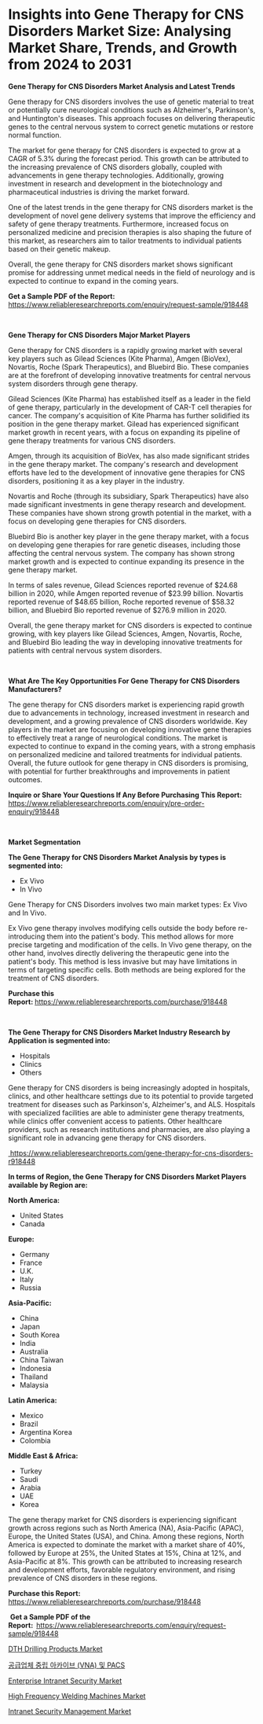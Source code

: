 <p><h1>Insights into Gene Therapy for CNS Disorders Market Size: Analysing Market Share, Trends, and Growth from 2024 to 2031</h1></p><p><strong>Gene Therapy for CNS Disorders Market Analysis and Latest Trends</strong></p>
<p><p>Gene therapy for CNS disorders involves the use of genetic material to treat or potentially cure neurological conditions such as Alzheimer's, Parkinson's, and Huntington's diseases. This approach focuses on delivering therapeutic genes to the central nervous system to correct genetic mutations or restore normal function.</p><p>The market for gene therapy for CNS disorders is expected to grow at a CAGR of 5.3% during the forecast period. This growth can be attributed to the increasing prevalence of CNS disorders globally, coupled with advancements in gene therapy technologies. Additionally, growing investment in research and development in the biotechnology and pharmaceutical industries is driving the market forward.</p><p>One of the latest trends in the gene therapy for CNS disorders market is the development of novel gene delivery systems that improve the efficiency and safety of gene therapy treatments. Furthermore, increased focus on personalized medicine and precision therapies is also shaping the future of this market, as researchers aim to tailor treatments to individual patients based on their genetic makeup.</p><p>Overall, the gene therapy for CNS disorders market shows significant promise for addressing unmet medical needs in the field of neurology and is expected to continue to expand in the coming years.</p></p>
<p><strong>Get a Sample PDF of the Report:&nbsp;</strong> <a href="https://www.reliableresearchreports.com/enquiry/request-sample/918448">https://www.reliableresearchreports.com/enquiry/request-sample/918448</a></p>
<p>&nbsp;</p>
<p><strong>Gene Therapy for CNS Disorders Major Market Players</strong></p>
<p><p>Gene therapy for CNS disorders is a rapidly growing market with several key players such as Gilead Sciences (Kite Pharma), Amgen (BioVex), Novartis, Roche (Spark Therapeutics), and Bluebird Bio. These companies are at the forefront of developing innovative treatments for central nervous system disorders through gene therapy.</p><p>Gilead Sciences (Kite Pharma) has established itself as a leader in the field of gene therapy, particularly in the development of CAR-T cell therapies for cancer. The company's acquisition of Kite Pharma has further solidified its position in the gene therapy market. Gilead has experienced significant market growth in recent years, with a focus on expanding its pipeline of gene therapy treatments for various CNS disorders.</p><p>Amgen, through its acquisition of BioVex, has also made significant strides in the gene therapy market. The company's research and development efforts have led to the development of innovative gene therapies for CNS disorders, positioning it as a key player in the industry.</p><p>Novartis and Roche (through its subsidiary, Spark Therapeutics) have also made significant investments in gene therapy research and development. These companies have shown strong growth potential in the market, with a focus on developing gene therapies for CNS disorders.</p><p>Bluebird Bio is another key player in the gene therapy market, with a focus on developing gene therapies for rare genetic diseases, including those affecting the central nervous system. The company has shown strong market growth and is expected to continue expanding its presence in the gene therapy market.</p><p>In terms of sales revenue, Gilead Sciences reported revenue of $24.68 billion in 2020, while Amgen reported revenue of $23.99 billion. Novartis reported revenue of $48.65 billion, Roche reported revenue of $58.32 billion, and Bluebird Bio reported revenue of $276.9 million in 2020.</p><p>Overall, the gene therapy market for CNS disorders is expected to continue growing, with key players like Gilead Sciences, Amgen, Novartis, Roche, and Bluebird Bio leading the way in developing innovative treatments for patients with central nervous system disorders.</p></p>
<p>&nbsp;</p>
<p><strong>What Are The Key Opportunities For Gene Therapy for CNS Disorders Manufacturers?</strong></p>
<p><p>The gene therapy for CNS disorders market is experiencing rapid growth due to advancements in technology, increased investment in research and development, and a growing prevalence of CNS disorders worldwide. Key players in the market are focusing on developing innovative gene therapies to effectively treat a range of neurological conditions. The market is expected to continue to expand in the coming years, with a strong emphasis on personalized medicine and tailored treatments for individual patients. Overall, the future outlook for gene therapy in CNS disorders is promising, with potential for further breakthroughs and improvements in patient outcomes.</p></p>
<p><strong>Inquire or Share Your Questions If Any Before Purchasing This Report:</strong> <a href="https://www.reliableresearchreports.com/enquiry/pre-order-enquiry/918448">https://www.reliableresearchreports.com/enquiry/pre-order-enquiry/918448</a></p>
<p>&nbsp;</p>
<p><strong>Market Segmentation</strong></p>
<p><strong>The Gene Therapy for CNS Disorders Market Analysis by types is segmented into:</strong></p>
<p><ul><li>Ex Vivo</li><li>In Vivo</li></ul></p>
<p><p>Gene Therapy for CNS Disorders involves two main market types: Ex Vivo and In Vivo. </p><p>Ex Vivo gene therapy involves modifying cells outside the body before re-introducing them into the patient's body. This method allows for more precise targeting and modification of the cells. In Vivo gene therapy, on the other hand, involves directly delivering the therapeutic gene into the patient's body. This method is less invasive but may have limitations in terms of targeting specific cells. Both methods are being explored for the treatment of CNS disorders.</p></p>
<p><strong>Purchase this Report:&nbsp;</strong><a href="https://www.reliableresearchreports.com/purchase/918448">https://www.reliableresearchreports.com/purchase/918448</a></p>
<p>&nbsp;</p>
<p><strong>The Gene Therapy for CNS Disorders Market Industry Research by Application is segmented into:</strong></p>
<p><ul><li>Hospitals</li><li>Clinics</li><li>Others</li></ul></p>
<p><p>Gene therapy for CNS disorders is being increasingly adopted in hospitals, clinics, and other healthcare settings due to its potential to provide targeted treatment for diseases such as Parkinson's, Alzheimer's, and ALS. Hospitals with specialized facilities are able to administer gene therapy treatments, while clinics offer convenient access to patients. Other healthcare providers, such as research institutions and pharmacies, are also playing a significant role in advancing gene therapy for CNS disorders.</p></p>
<p><a href="https://www.reliableresearchreports.com/gene-therapy-for-cns-disorders-r918448">&nbsp;https://www.reliableresearchreports.com/gene-therapy-for-cns-disorders-r918448</a></p>
<p><strong>In terms of Region, the Gene Therapy for CNS Disorders Market Players available by Region are:</strong></p>
<p>
    <p> <strong> North America: </strong>
        <ul>
            <li>United States</li>
            <li>Canada</li>
        </ul>
        </p> 
    <p> <strong> Europe: </strong>
        <ul>
            <li>Germany</li>
            <li>France</li>
            <li>U.K.</li>
            <li>Italy</li>
            <li>Russia</li>
        </ul>
        </p> 
    <p> <strong> Asia-Pacific: </strong>
        <ul>
            <li>China</li>
            <li>Japan</li>
            <li>South Korea</li>
            <li>India</li>
            <li>Australia</li>
            <li>China Taiwan</li>
            <li>Indonesia</li>
            <li>Thailand</li>
            <li>Malaysia</li>
        </ul>
        </p> 
    <p> <strong> Latin America: </strong>
        <ul>
            <li>Mexico</li>
            <li>Brazil</li>
            <li>Argentina Korea</li>
            <li>Colombia</li>
        </ul>
        </p> 
    <p> <strong> Middle East & Africa: </strong>
        <ul>
            <li>Turkey</li>
            <li>Saudi</li>
            <li>Arabia</li>
            <li>UAE</li>
            <li>Korea</li>
        </ul>
    </p>
    </p>
<p><p>The gene therapy market for CNS disorders is experiencing significant growth across regions such as North America (NA), Asia-Pacific (APAC), Europe, the United States (USA), and China. Among these regions, North America is expected to dominate the market with a market share of 40%, followed by Europe at 25%, the United States at 15%, China at 12%, and Asia-Pacific at 8%. This growth can be attributed to increasing research and development efforts, favorable regulatory environment, and rising prevalence of CNS disorders in these regions.</p></p>
<p><strong>Purchase this Report: </strong><a href="https://www.reliableresearchreports.com/purchase/918448">https://www.reliableresearchreports.com/purchase/918448</a></p>
<p>&nbsp;<strong>Get a Sample PDF of the Report:&nbsp;&nbsp;</strong><a href="https://www.reliableresearchreports.com/enquiry/request-sample/918448">https://www.reliableresearchreports.com/enquiry/request-sample/918448</a></p>
<p><strong></strong></p>
<p><p><a href="https://medium.com/@williambatz1907/deep-dive-into-the-dth-drilling-products-market-itstrends-market-segmentation-and-competitive-228f0f99f208">DTH Drilling Products Market</a></p><p><a href="https://github.com/nhaiquang84/Market-Research-Report-List-2/blob/main/733079582016.md">공급업체 중립 아카이브 (VNA) 및 PACS</a></p><p><a href="https://github.com/jodemen/Market-Research-Report-List-4/blob/main/enterprise-intranet-security-market.md">Enterprise Intranet Security Market</a></p><p><a href="https://medium.com/@judypierce2022/high-frequency-welding-machines-market-size-growth-trends-statistics-forecasts-2024-2031-ea2804be94cd">High Frequency Welding Machines Market</a></p><p><a href="https://github.com/RyleeBauch2023/Market-Research-Report-List-2/blob/main/intranet-security-management-market.md">Intranet Security Management Market</a></p></p>